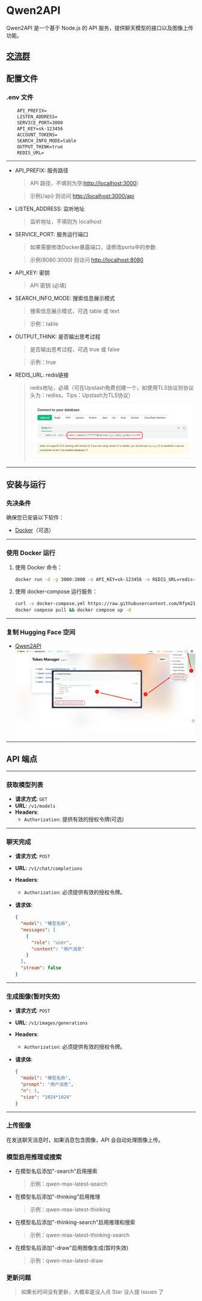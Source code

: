 # Qwen2API

Qwen2API 是一个基于 Node.js 的 API 服务，提供聊天模型的接口以及图像上传功能。

## [交流群](https://t.me/nodejs_project)

## 配置文件

### .env 文件

```plaintext
    API_PREFIX=
    LISTEN_ADDRESS=
    SERVICE_PORT=3000
    API_KEY=sk-123456
    ACCOUNT_TOKENS=
    SEARCH_INFO_MODE=table
    OUTPUT_THINK=true
    REDIS_URL=
```

---

- API_PREFIX: 服务路径
    > API 路径，不填则为空(<http://localhost:3000>)

    > 示例(/api) 则访问 <http://localhost:3000/api>
- LISTEN_ADDRESS: 监听地址
    > 监听地址，不填则为 localhost
- SERVICE_PORT: 服务运行端口
    > 如果需要修改Docker暴露端口，请修改ports中的参数

    >示例(8080:3000) 则访问 <http://localhost:8080>
- API_KEY: 密钥
    > API 密钥 (必填)
- SEARCH_INFO_MODE: 搜索信息展示模式
    > 搜索信息展示模式，可选 table 或 text

    > 示例：table
- OUTPUT_THINK: 是否输出思考过程
    > 是否输出思考过程，可选 true 或 false

    > 示例：true
- REDIS_URL: redis链接
    > redis地址，必填（可在Upstash免费创建一个，如使用TLS协议则协议头为：rediss，Tips：Upstash为TLS协议）
    ![upstash](./docs/images/upstash.png)

---

## 安装与运行

### 先决条件

确保您已安装以下软件：

- [Docker](https://www.docker.com/)（可选）

---

### 使用 Docker 运行

1. 使用 Docker 命令：

   ```bash
   docker run -d -p 3000:3000 -e API_KEY=sk-123456 -e REDIS_URL=redis-cli --tls -u redis://... --name qwen2api rfym21/qwen2api:latest
   ```

2. 使用 docker-compose 运行服务：

   ```bash
   curl -o docker-compose.yml https://raw.githubusercontent.com/Rfym21/Qwen2API/refs/heads/main/docker-compose.yml
   docker compose pull && docker compose up -d
   ```

---

### 复制 Hugging Face 空间

- [Qwen2API](https://huggingface.co/spaces/devme/q2waepnilm)
![hf](./docs/images/hf.png)

---

## API 端点

---

### 获取模型列表

- **请求方式**: `GET`
- **URL**: `/v1/models`
- **Headers**:
  - `Authorization`: 提供有效的授权令牌(可选)

---

### 聊天完成

- **请求方式**: `POST`
- **URL**: `/v1/chat/completions`
- **Headers**:
  - `Authorization`: 必须提供有效的授权令牌。
- **请求体**:

  ```json
  {
    "model": "模型名称",
    "messages": [
      {
        "role": "user",
        "content": "用户消息"
      }
    ],
    "stream": false
  }
  ```

---

### 生成图像(暂时失效)

- **请求方式**: `POST`
- **URL**: `/v1/images/generations`
- **Headers**:
  - `Authorization`: 必须提供有效的授权令牌。
- **请求体**:

  ```json
  {
    "model": "模型名称",
    "prompt": "用户消息",
    "n": 1,
    "size": "1024*1024"
  }
  ```

---

### 上传图像

在发送聊天消息时，如果消息包含图像，API 会自动处理图像上传。

### 模型启用推理或搜索

- 在模型名后添加"-search"启用搜索

  > 示例：qwen-max-latest-search

- 在模型名后添加"-thinking"启用推理

  > 示例：qwen-max-latest-thinking

- 在模型名后添加"-thinking-search"启用推理和搜索

  > 示例：qwen-max-latest-thinking-search

- 在模型名后添加"-draw"启用图像生成(暂时失效)

  > 示例：qwen-max-latest-draw
>
### 更新问题

> 如果长时间没有更新，大概率是没人点 Star 没人提 Issues 了
